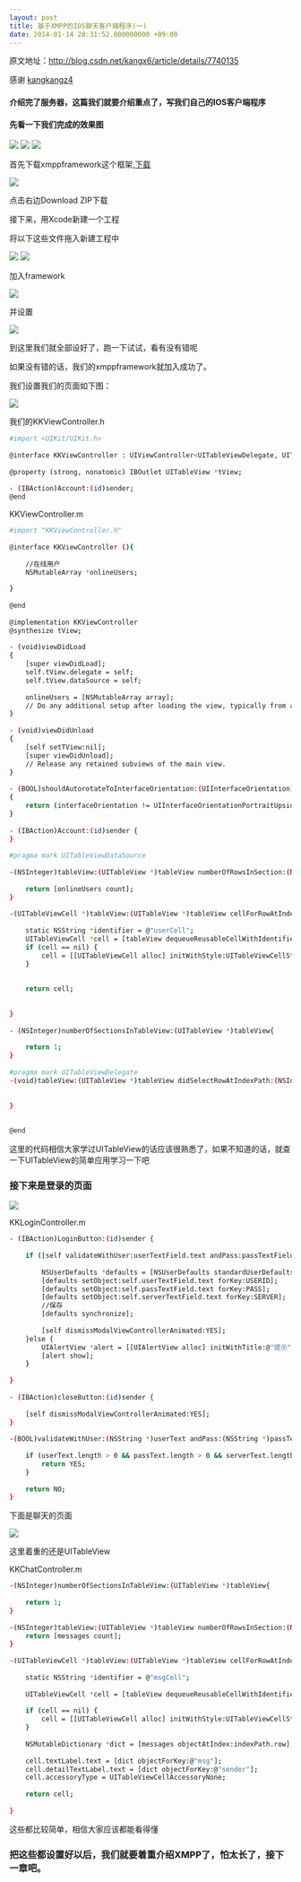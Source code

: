 ```yaml
---
layout: post
title: 基于XMPP的IOS聊天客户端程序(一)
date: 2014-01-14 20:31:52.000000000 +09:00
---
```


原文地址：http://blog.csdn.net/kangx6/article/details/7740135

感谢 [kangkangz4](http://blog.csdn.net/kangx6)


#### 介绍完了服务器，这篇我们就要介绍重点了，写我们自己的IOS客户端程序

#### 先看一下我们完成的效果图

![](/assets/images/2014/20140114_2/1.png)
![](/assets/images/2014/20140114_2/2.png)
![](/assets/images/2014/20140114_2/3.png)

首先下载xmppframework这个框架,[下载](https://github.com/robbiehanson/XMPPFramework)

![](/assets/images/2014/20140114_2/4.png)

点击右边Download ZIP下载

接下来，用Xcode新建一个工程

将以下这些文件拖入新建工程中

![](/assets/images/2014/20140114_2/5.png)
![](/assets/images/2014/20140114_2/6.png)

加入framework

![](/assets/images/2014/20140114_2/7.png)

并设置

![](/assets/images/2014/20140114_2/8.png)

到这里我们就全部设好了，跑一下试试，看有没有错呢

如果没有错的话，我们的xmppframework就加入成功了。



我们设置我们的页面如下图：

![](/assets/images/2014/20140114_2/9.png)

我们的KKViewController.h

```bash
#import <UIKit/UIKit.h>  
  
@interface KKViewController : UIViewController<UITableViewDelegate, UITableViewDataSource>  
  
@property (strong, nonatomic) IBOutlet UITableView *tView;  
  
- (IBAction)Account:(id)sender;  
@end 
```

KKViewController.m

```bash
#import "KKViewController.h"  
  
@interface KKViewController (){  
      
    //在线用户  
    NSMutableArray *onlineUsers;  
      
}  
  
@end  
  
@implementation KKViewController  
@synthesize tView;  
  
- (void)viewDidLoad  
{  
    [super viewDidLoad];  
    self.tView.delegate = self;  
    self.tView.dataSource = self;  
      
    onlineUsers = [NSMutableArray array];  
    // Do any additional setup after loading the view, typically from a nib.  
}  
  
- (void)viewDidUnload  
{  
    [self setTView:nil];  
    [super viewDidUnload];  
    // Release any retained subviews of the main view.  
}  
  
- (BOOL)shouldAutorotateToInterfaceOrientation:(UIInterfaceOrientation)interfaceOrientation  
{  
    return (interfaceOrientation != UIInterfaceOrientationPortraitUpsideDown);  
}  
  
- (IBAction)Account:(id)sender {  
}  
  
#pragma mark UITableViewDataSource  
  
-(NSInteger)tableView:(UITableView *)tableView numberOfRowsInSection:(NSInteger)section{  
      
    return [onlineUsers count];  
}  
  
-(UITableViewCell *)tableView:(UITableView *)tableView cellForRowAtIndexPath:(NSIndexPath *)indexPath{  
      
    static NSString *identifier = @"userCell";  
    UITableViewCell *cell = [tableView dequeueReusableCellWithIdentifier:identifier];  
    if (cell == nil) {  
        cell = [[UITableViewCell alloc] initWithStyle:UITableViewCellStyleDefault reuseIdentifier:identifier];  
    }  
      
      
    return cell;  
      
      
}  
  
- (NSInteger)numberOfSectionsInTableView:(UITableView *)tableView{  
      
    return 1;  
}  
  
#pragma mark UITableViewDelegate  
-(void)tableView:(UITableView *)tableView didSelectRowAtIndexPath:(NSIndexPath *)indexPath{  
      
      
}  
  
  
@end  
```

这里的代码相信大家学过UITableView的话应该很熟悉了，如果不知道的话，就查一下UITableView的简单应用学习一下吧

### 接下来是登录的页面

![](/assets/images/2014/20140114_2/10.png)

KKLoginController.m


```bash
- (IBAction)LoginButton:(id)sender {  
      
    if ([self validateWithUser:userTextField.text andPass:passTextField.text andServer:serverTextField.text]) {  
          
        NSUserDefaults *defaults = [NSUserDefaults standardUserDefaults];  
        [defaults setObject:self.userTextField.text forKey:USERID];  
        [defaults setObject:self.passTextField.text forKey:PASS];  
        [defaults setObject:self.serverTextField.text forKey:SERVER];  
        //保存  
        [defaults synchronize];  
          
        [self dismissModalViewControllerAnimated:YES];  
    }else {  
        UIAlertView *alert = [[UIAlertView alloc] initWithTitle:@"提示" message:@"请输入用户名，密码和服务器" delegate:nil cancelButtonTitle:@"确定" otherButtonTitles:nil, nil];  
        [alert show];  
    }  
  
}  
  
- (IBAction)closeButton:(id)sender {  
      
    [self dismissModalViewControllerAnimated:YES];  
}  
  
-(BOOL)validateWithUser:(NSString *)userText andPass:(NSString *)passText andServer:(NSString *)serverText{  
      
    if (userText.length > 0 && passText.length > 0 && serverText.length > 0) {  
        return YES;  
    }  
      
    return NO;  
}  
```

下面是聊天的页面

![](/assets/images/2014/20140114_2/11.png)

这里着重的还是UITableView

KKChatController.m

```bash
-(NSInteger)numberOfSectionsInTableView:(UITableView *)tableView{  
      
    return 1;  
}  
  
-(NSInteger)tableView:(UITableView *)tableView numberOfRowsInSection:(NSInteger)section{  
    return [messages count];  
}  
  
-(UITableViewCell *)tableView:(UITableView *)tableView cellForRowAtIndexPath:(NSIndexPath *)indexPath{  
      
    static NSString *identifier = @"msgCell";  
      
    UITableViewCell *cell = [tableView dequeueReusableCellWithIdentifier:identifier];  
      
    if (cell == nil) {  
        cell = [[UITableViewCell alloc] initWithStyle:UITableViewCellStyleSubtitle reuseIdentifier:identifier];  
    }  
      
    NSMutableDictionary *dict = [messages objectAtIndex:indexPath.row];  
      
    cell.textLabel.text = [dict objectForKey:@"msg"];  
    cell.detailTextLabel.text = [dict objectForKey:@"sender"];  
    cell.accessoryType = UITableViewCellAccessoryNone;  
      
    return cell;  
      
}  
```

这些都比较简单，相信大家应该都能看得懂

### 把这些都设置好以后，我们就要着重介绍XMPP了，怕太长了，接下一章吧。

